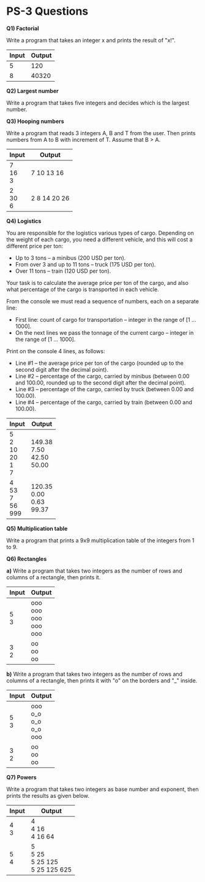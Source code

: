 # PS-3 Questions

**Q1) Factorial**

Write a program that takes an integer x and prints the result of "x!".

Input | Output
--- | ---
5 | 120
8 | 40320

**Q2) Largest number**

Write a program that takes five integers and decides which is the largest number.

**Q3) Hooping numbers**

Write a program that reads 3 integers A, B and T from the user. Then prints numbers from A to B with increment of T. Assume that B > A.

Input | Output
--- | ---
7 <br> 16 <br> 3| 7 10 13 16
2 <br> 30 <br> 6| 2 8 14 20 26

**Q4) Logistics**

You are responsible for the logistics various types of cargo. Depending on the weight of each cargo, you need a different vehicle, and this will cost a different price per ton:

* Up to 3 tons – a minibus (200 USD per ton).
* From over 3 and up to 11 tons – truck (175 USD per ton).
* Over 11 tons – train (120 USD per ton).

Your task is to calculate the average price per ton of the cargo, and also what percentage of the cargo is transported in each vehicle.

From the console we must read a sequence of numbers, each on a separate line:

* First line: count of cargo for transportation – integer in the range of [1 … 1000].
* On the next lines we pass the tonnage of the current cargo – integer in the range of [1 … 1000].

Print on the console 4 lines, as follows:

* Line #1 – the average price per ton of the cargo (rounded up to the second digit after the decimal point).
* Line #2 – percentage of the cargo, carried by minibus (between 0.00 and 100.00, rounded up to the second digit after the decimal point).
* Line #3 – percentage of the cargo, carried by truck (between 0.00 and 100.00).
* Line #4 – percentage of the cargo, carried by train (between 0.00 and 100.00).

Input | Output
--- | ---
5 <br> 2 <br> 10 <br> 20 <br> 1 <br> 7 | 149.38 <br> 7.50 <br> 42.50 <br> 50.00
4 <br> 53 <br> 7 <br> 56 <br> 999 | 120.35 <br> 0.00 <br> 0.63 <br> 99.37

**Q5) Multiplication table**

Write a program that prints a 9x9 multiplication table of the integers from 1 to 9.

**Q6) Rectangles**

**a)** Write a program that takes two integers as the number of rows and columns 
of a rectangle, then prints it.

Input | Output
--- | ---
5 <br> 3 | ooo <br> ooo <br> ooo <br> ooo <br> ooo
3 <br> 2 | oo <br> oo <br> oo

**b)** Write a program that takes two integers as the number of rows and columns of a rectangle, 
then prints it with "o" on the borders and "_" inside.

Input | Output
--- | ---
5 <br> 3 | ooo <br> o_o <br> o_o <br> o_o <br> ooo
3 <br> 2 | oo <br> oo <br> oo

**Q7) Powers**

Write a program that takes two integers as base number and exponent, then
prints the results as given below.

Input | Output
--- | ---
4 <br> 3 | 4 <br> 4 16 <br> 4 16 64
5 <br> 4 | 5 <br> 5 25 <br> 5 25 125 <br> 5 25 125 625